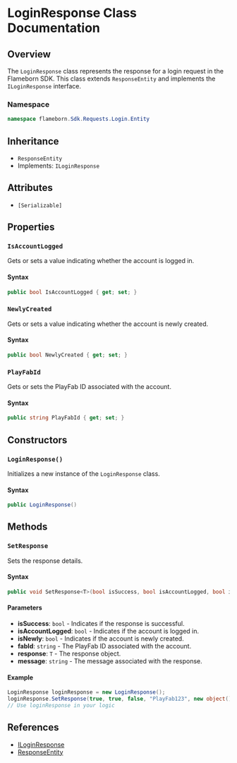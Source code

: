 
# LoginResponse Class Documentation

## Overview

The `LoginResponse` class represents the response for a login request in the Flameborn SDK. This class extends `ResponseEntity` and implements the `ILoginResponse` interface.

### Namespace
```csharp
namespace flameborn.Sdk.Requests.Login.Entity
```

## Inheritance
- `ResponseEntity`
- Implements: `ILoginResponse`

## Attributes
- `[Serializable]`

## Properties

### `IsAccountLogged`

Gets or sets a value indicating whether the account is logged in.

#### Syntax
```csharp
public bool IsAccountLogged { get; set; }
```

### `NewlyCreated`

Gets or sets a value indicating whether the account is newly created.

#### Syntax
```csharp
public bool NewlyCreated { get; set; }
```

### `PlayFabId`

Gets or sets the PlayFab ID associated with the account.

#### Syntax
```csharp
public string PlayFabId { get; set; }
```

## Constructors

### `LoginResponse()`

Initializes a new instance of the `LoginResponse` class.

#### Syntax
```csharp
public LoginResponse()
```

## Methods

### `SetResponse`

Sets the response details.

#### Syntax
```csharp
public void SetResponse<T>(bool isSuccess, bool isAccountLogged, bool isNewly, string fabId, T response, string message = "");
```

#### Parameters
- **isSuccess**: `bool` - Indicates if the response is successful.
- **isAccountLogged**: `bool` - Indicates if the account is logged in.
- **isNewly**: `bool` - Indicates if the account is newly created.
- **fabId**: `string` - The PlayFab ID associated with the account.
- **response**: `T` - The response object.
- **message**: `string` - The message associated with the response.

#### Example
```csharp
LoginResponse loginResponse = new LoginResponse();
loginResponse.SetResponse(true, true, false, "PlayFab123", new object(), "Success");
// Use loginResponse in your logic
```

## References
- [ILoginResponse](https://gkhanc.github.io/flameborn-game/ILoginResponse)
- [ResponseEntity](https://gkhanc.github.io/flameborn-game/ResponseEntity)
